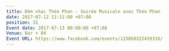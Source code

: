 ```yaml
---
title: Đêm nhạc Théo Phan - Soirée Musicale avec Théo Phan
date: 2017-07-12 11:11:00 +07:00
position: 31
Event date: 2017-07-13 00:00:00 +07:00
Venue: Bar + 84
Event URL: https://www.facebook.com/events/115068322439316/
---
```


